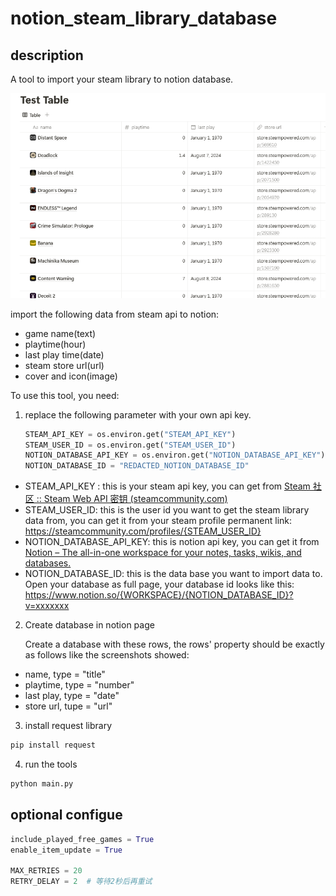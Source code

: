 # notion_steam_library_database

## description

A tool to import your steam library to notion database.

![1724501890766](image/README/1724501890766.png)

import the following data from steam api to notion:

+ game name(text)
+ playtime(hour)
+ last play time(date)
+ steam store url(url)
+ cover and icon(image)

To use this tool, you need:

1. replace the following parameter with your own api key.

   ```python
   STEAM_API_KEY = os.environ.get("STEAM_API_KEY")
   STEAM_USER_ID = os.environ.get("STEAM_USER_ID")
   NOTION_DATABASE_API_KEY = os.environ.get("NOTION_DATABASE_API_KEY")
   NOTION_DATABASE_ID = "REDACTED_NOTION_DATABASE_ID"
   ```

+ STEAM_API_KEY : this is your steam api key, you can get from [Steam 社区 :: Steam Web API 密钥 (steamcommunity.com)](https://steamcommunity.com/dev/apikey)
+ STEAM_USER_ID: this is the user id you want to get the steam library data from, you can get it from your steam profile permanent link: https://steamcommunity.com/profiles/{STEAM_USER_ID}
+ NOTION_DATABASE_API_KEY: this is notion api key, you can get it from [Notion – The all-in-one workspace for your notes, tasks, wikis, and databases.](https://www.notion.so/my-integrations)
+ NOTION_DATABASE_ID: this is the data base you want to import data to. Open your database as full page, your database id looks like this: https://www.notion.so/{WORKSPACE}/{NOTION_DATABASE_ID}?v=xxxxxxx

2. Create database in notion page

    Create a database with these rows, the rows' property should be exactly as follows like the screenshots showed:

+ name, type = "title"
+ playtime, type = "number"
+ last play, type = "date"
+ store url, tupe = "url"

3. install request library

```python
pip install request
```

4. run the tools

```python
python main.py
```

## optional configue

```python
include_played_free_games = True
enable_item_update = True

MAX_RETRIES = 20  
RETRY_DELAY = 2  # 等待2秒后再重试  
```
